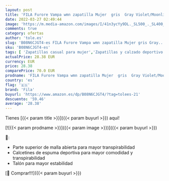 ```yaml
---
layout: post
title: 'FILA Furore Vampa wmn zapatilla Mujer  gris  Gray Violet/Moonlite Mauve   38 EU'
date: 2022-03-27 02:49:44
image: 'https://m.media-amazon.com/images/I/41n3ycYy9DL._SL500_._SL400_.jpg'
comments: true
category: ofertas
author: 'tole.es'
slug: 'B08N6CJGT4-es FILA Furore Vampa wmn zapatilla Mujer gris Gray...'
sku: 'B08N6CJGT4-es'
tags: [ 'Zapatillas casual para mujer','Zapatillas y calzado deportivo para mujer','Zapatos','Zapatos para mujer','Zapatos y complementos','fila','zapatilla', ]
actualPrice: 28.38 EUR
currency: EUR
price: 28.38
comparePrice: 70.0 EUR
prodname: 'FILA Furore Vampa wmn zapatilla Mujer  gris  Gray Violet/Moonlite Mauve   38 EU'
country: 'es'
flag: '🇪🇸'
brand: 'Fila'
buyurl: 'https://www.amazon.es/dp/B08N6CJGT4/?tag=tolees-21'
descuento: '59.46'
average: '28.38'
---
```


Tienes [{{< param title >}}]({{< param buyurl >}}) aqui!

[![{{< param prodname >}}]({{< param image >}})]({{< param buyurl >}})

🔎:

- Parte superior de malla abierta para mayor transpirabilidad
- Calcetines de espuma deportiva para mayor comodidad y transpirabilidad
- Talón para mayor estabilidad

[🛒 Comprar!!!]({{< param buyurl >}})
